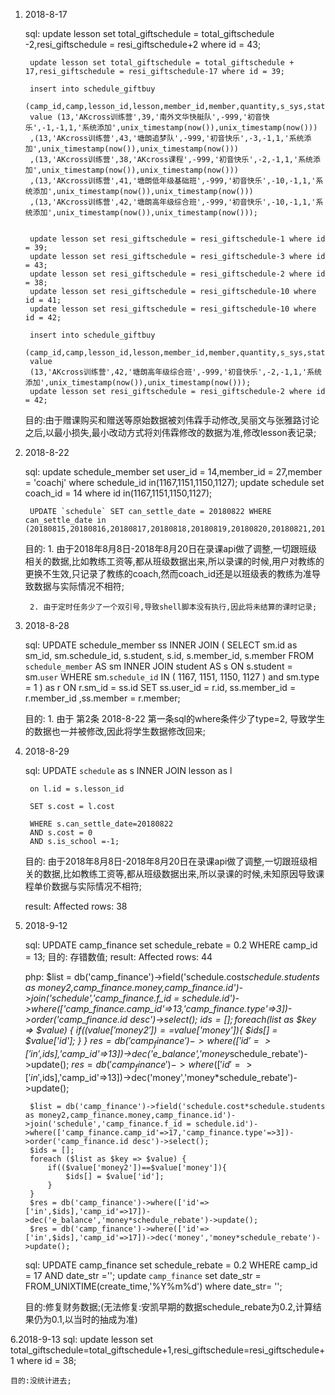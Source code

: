 


1. 2018-8-17

	sql:
		update lesson set total_giftschedule = total_giftschedule -2,resi_giftschedule = resi_giftschedule+2 where id = 43;
		
		update lesson set total_giftschedule = total_giftschedule + 17,resi_giftschedule = resi_giftschedule-17 where id = 39;

		insert into schedule_giftbuy 
		(camp_id,camp,lesson_id,lesson,member_id,member,quantity,s_sys,status,remarks,create_time,update_time) 
		value (13,'AKcross训练营',39,'南外文华快艇队',-999,'初音快乐',-1,-1,1,'系统添加',unix_timestamp(now()),unix_timestamp(now()))
		,(13,'AKcross训练营',43,'塘朗追梦队',-999,'初音快乐',-3,-1,1,'系统添加',unix_timestamp(now()),unix_timestamp(now()))
		,(13,'AKcross训练营',38,'AKcross课程',-999,'初音快乐',-2,-1,1,'系统添加',unix_timestamp(now()),unix_timestamp(now()))
		,(13,'AKcross训练营',41,'塘朗低年级基础班',-999,'初音快乐',-10,-1,1,'系统添加',unix_timestamp(now()),unix_timestamp(now()))
		,(13,'AKcross训练营',42,'塘朗高年级综合班',-999,'初音快乐',-10,-1,1,'系统添加',unix_timestamp(now()),unix_timestamp(now()));


		update lesson set resi_giftschedule = resi_giftschedule-1 where id = 39;
		update lesson set resi_giftschedule = resi_giftschedule-3 where id = 43;
		update lesson set resi_giftschedule = resi_giftschedule-2 where id = 38;
		update lesson set resi_giftschedule = resi_giftschedule-10 where id = 41;
		update lesson set resi_giftschedule = resi_giftschedule-10 where id = 42;

		insert into schedule_giftbuy 
		(camp_id,camp,lesson_id,lesson,member_id,member,quantity,s_sys,status,remarks,create_time,update_time) 
		value 
		(13,'AKcross训练营',42,'塘朗高年级综合班',-999,'初音快乐',-2,-1,1,'系统添加',unix_timestamp(now()),unix_timestamp(now()));
		update lesson set resi_giftschedule = resi_giftschedule-2 where id = 42;

	目的:由于赠课购买和赠送等原始数据被刘伟霖手动修改,吴丽文与张雅路讨论之后,以最小损失,最小改动方式将刘伟霖修改的数据为准,修改lesson表记录;



2. 2018-8-22

	sql:
		update schedule_member set user_id = 14,member_id = 27,member = 'coachj' where schedule_id in(1167,1151,1150,1127);
		update schedule set coach_id = 14 where id in(1167,1151,1150,1127);

		UPDATE `schedule` SET can_settle_date = 20180822 WHERE can_settle_date in (20180815,20180816,20180817,20180818,20180819,20180820,20180821,20180822);

	目的: 
		1. 由于2018年8月8日-2018年8月20日在录课api做了调整,一切跟班级相关的数据,比如教练工资等,都从班级数据出来,所以录课的时候,用户对教练的更换不生效,只记录了教练的coach,然而coach_id还是以班级表的教练为准导致数据与实际情况不相符;

		2. 由于定时任务少了一个双引号,导致shell脚本没有执行,因此将未结算的课时记录;




3. 2018-8-28

	sql: 
		UPDATE schedule_member  ss 
		INNER JOIN
		(
			 SELECT
			 sm.id as sm_id,
				sm.schedule_id,
				s.student,
				s.id,
				s.member_id,
				s.member 
				FROM
					`schedule_member` AS sm
					INNER JOIN student AS s ON s.student = sm.`user` 
				WHERE
					sm.`schedule_id` IN ( 1167, 1151, 1150, 1127 ) and sm.type = 1
			) as r ON r.sm_id = ss.id
		SET ss.user_id = r.id, ss.member_id = r.member_id ,ss.member = r.member;

	目的: 
		1. 由于 第2条 2018-8-22 第一条sql的where条件少了type=2, 导致学生的数据也一并被修改,因此将学生数据修改回来;

		


4. 2018-8-29

	sql:
		UPDATE `schedule` as s INNER JOIN lesson as l 

		on l.id = s.lesson_id

		SET s.cost = l.cost

		WHERE s.can_settle_date=20180822
		AND s.cost = 0
		AND s.is_school =-1;

	目的: 
		由于2018年8月8日-2018年8月20日在录课api做了调整,一切跟班级相关的数据,比如教练工资等,都从班级数据出来,所以录课的时候,未知原因导致课程单价数据与实际情况不相符;

	result:
		Affected rows: 38



5. 2018-9-12

	sql:
		UPDATE camp_finance set schedule_rebate = 0.2 WHERE camp_id = 13;
	目的:
		存错数值;
	result:	
		Affected rows: 44


	php:
		$list = db('camp_finance')->field('schedule.cost*schedule.students as money2,camp_finance.money,camp_finance.id')->join('schedule','camp_finance.f_id = schedule.id')->where(['camp_finance.camp_id'=>13,'camp_finance.type'=>3])->order('camp_finance.id desc')->select();
        $ids = [];
        foreach ($list as $key => $value) {
            if(($value['money2'])==$value['money']){
                $ids[] = $value['id'];
            }
        }
        $res = db('camp_finance')->where(['id'=>['in',$ids],'camp_id'=>13])->dec('e_balance','money*schedule_rebate')->update();
        $res = db('camp_finance')->where(['id'=>['in',$ids],'camp_id'=>13])->dec('money','money*schedule_rebate')->update();

        $list = db('camp_finance')->field('schedule.cost*schedule.students as money2,camp_finance.money,camp_finance.id')->join('schedule','camp_finance.f_id = schedule.id')->where(['camp_finance.camp_id'=>17,'camp_finance.type'=>3])->order('camp_finance.id desc')->select();
        $ids = [];
        foreach ($list as $key => $value) {
            if(($value['money2'])==$value['money']){
                $ids[] = $value['id'];
            }
        }
        $res = db('camp_finance')->where(['id'=>['in',$ids],'camp_id'=>17])->dec('e_balance','money*schedule_rebate')->update();
        $res = db('camp_finance')->where(['id'=>['in',$ids],'camp_id'=>17])->dec('money','money*schedule_rebate')->update();


    sql:
    	UPDATE camp_finance set schedule_rebate = 0.2 WHERE camp_id = 17 AND date_str ='';
    	update `camp_finance` set date_str = FROM_UNIXTIME(create_time,'%Y%m%d') where date_str= '';

    目的:修复财务数据;(无法修复:安凯早期的数据schedule_rebate为0.2,计算结果仍为0.1,以当时的抽成为准)



6.2018-9-13
	sql:
		update lesson set total_giftschedule=total_giftschedule+1,resi_giftschedule=resi_giftschedule+1 where id = 38;

	目的:没统计进去;
